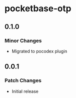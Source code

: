 # pocketbase-otp

## 0.1.0

### Minor Changes

- Migrated to pocodex plugin

## 0.0.1

### Patch Changes

- Initial release
